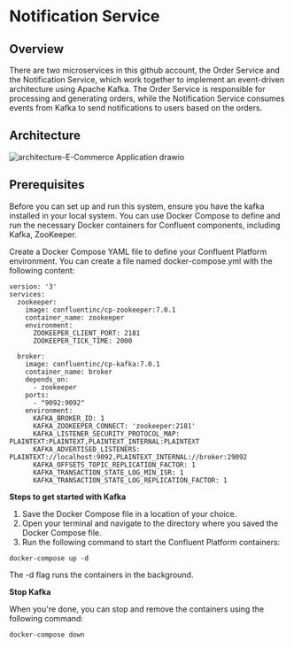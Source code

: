 # Notification Service

## Overview
There are two microservices in this github account, the Order Service and the Notification Service, which work together to implement an event-driven architecture using Apache Kafka. The Order Service is responsible for processing and generating orders, while the Notification Service consumes events from Kafka to send notifications to users based on the orders.

## Architecture
![architecture-E-Commerce Application drawio](https://github.com/abhishekjain1416/notification-service/assets/142833334/15088697-52d9-491f-9b8b-31c6dc12adde)


## Prerequisites
Before you can set up and run this system, ensure you have the kafka installed in your local system. You can use Docker Compose to define and run the necessary Docker containers for Confluent components, including Kafka, ZooKeeper.

Create a Docker Compose YAML file to define your Confluent Platform environment. You can create a file named docker-compose.yml with the following content:
~~~
version: '3'
services:
  zookeeper:
    image: confluentinc/cp-zookeeper:7.0.1
    container_name: zookeeper
    environment:
      ZOOKEEPER_CLIENT_PORT: 2181
      ZOOKEEPER_TICK_TIME: 2000

  broker:
    image: confluentinc/cp-kafka:7.0.1
    container_name: broker
    depends_on:
      - zookeeper
    ports:
      - "9092:9092"
    environment:
      KAFKA_BROKER_ID: 1
      KAFKA_ZOOKEEPER_CONNECT: 'zookeeper:2181'
      KAFKA_LISTENER_SECURITY_PROTOCOL_MAP: PLAINTEXT:PLAINTEXT,PLAINTEXT_INTERNAL:PLAINTEXT
      KAFKA_ADVERTISED_LISTENERS: PLAINTEXT://localhost:9092,PLAINTEXT_INTERNAL://broker:29092
      KAFKA_OFFSETS_TOPIC_REPLICATION_FACTOR: 1
      KAFKA_TRANSACTION_STATE_LOG_MIN_ISR: 1
      KAFKA_TRANSACTION_STATE_LOG_REPLICATION_FACTOR: 1
~~~

**Steps to get started with Kafka**
1. Save the Docker Compose file in a location of your choice.
2. Open your terminal and navigate to the directory where you saved the Docker Compose file.
3. Run the following command to start the Confluent Platform containers:
~~~
docker-compose up -d
~~~
The -d flag runs the containers in the background.

**Stop Kafka**

When you're done, you can stop and remove the containers using the following command:
~~~
docker-compose down
~~~
